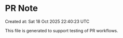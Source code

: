 # PR Note

Created at: Sat 18 Oct 2025 22:40:23 UTC

This file is generated to support testing of PR workflows.
